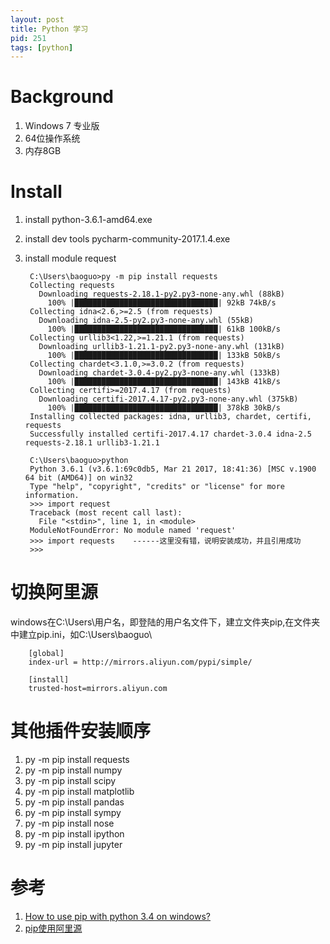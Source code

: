 ```yaml
---
layout: post
title: Python 学习
pid: 251
tags: [python]
---
```


# Background

1. Windows 7 专业版
2. 64位操作系统
3. 内存8GB

# Install

1. install python-3.6.1-amd64.exe
2. install dev tools pycharm-community-2017.1.4.exe
3. install module request

        C:\Users\baoguo>py -m pip install requests
        Collecting requests
          Downloading requests-2.18.1-py2.py3-none-any.whl (88kB)
            100% |████████████████████████████████| 92kB 74kB/s
        Collecting idna<2.6,>=2.5 (from requests)
          Downloading idna-2.5-py2.py3-none-any.whl (55kB)
            100% |████████████████████████████████| 61kB 100kB/s
        Collecting urllib3<1.22,>=1.21.1 (from requests)
          Downloading urllib3-1.21.1-py2.py3-none-any.whl (131kB)
            100% |████████████████████████████████| 133kB 50kB/s
        Collecting chardet<3.1.0,>=3.0.2 (from requests)
          Downloading chardet-3.0.4-py2.py3-none-any.whl (133kB)
            100% |████████████████████████████████| 143kB 41kB/s
        Collecting certifi>=2017.4.17 (from requests)
          Downloading certifi-2017.4.17-py2.py3-none-any.whl (375kB)
            100% |████████████████████████████████| 378kB 30kB/s
        Installing collected packages: idna, urllib3, chardet, certifi, requests
        Successfully installed certifi-2017.4.17 chardet-3.0.4 idna-2.5 requests-2.18.1 urllib3-1.21.1

        C:\Users\baoguo>python
        Python 3.6.1 (v3.6.1:69c0db5, Mar 21 2017, 18:41:36) [MSC v.1900 64 bit (AMD64)] on win32
        Type "help", "copyright", "credits" or "license" for more information.
        >>> import request
        Traceback (most recent call last):
          File "<stdin>", line 1, in <module>
        ModuleNotFoundError: No module named 'request'
        >>> import requests    ------这里没有错，说明安装成功，并且引用成功
        >>>

# 切换阿里源

windows在C:\Users\用户名，即登陆的用户名文件下，建立文件夹pip,在文件夹中建立pip.ini，如C:\Users\baoguo\


        [global]
        index-url = http://mirrors.aliyun.com/pypi/simple/

        [install]
        trusted-host=mirrors.aliyun.com


# 其他插件安装顺序

1. py -m pip install requests
2. py -m pip install numpy
3. py -m pip install scipy 
4. py -m pip install matplotlib
5. py -m pip install pandas 
6. py -m pip install sympy 
7. py -m pip install nose
8. py -m pip install ipython 
9. py -m pip install jupyter


# 参考
1. [How to use pip with python 3.4 on windows?](https://stackoverflow.com/questions/24285508/how-to-use-pip-with-python-3-4-on-windows)
2. [pip使用阿里源](http://www.chongchonggou.com/g_888418452.html)
